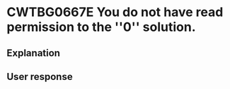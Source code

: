 # CWTBG0667E You do not have read permission to the ''0'' solution.

## Explanation

## User response